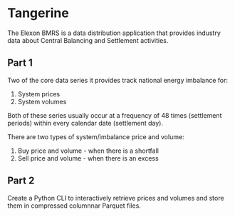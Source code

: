 # Tangerine
The Elexon BMRS is a data distribution application that provides industry data about Central Balancing and Settlement activities.  

## Part 1
Two of the core data series it provides track national energy imbalance for:
1. System prices
2. System volumes
  
Both of these series usually occur at a frequency of 48 times (settlement periods) within every calendar date (settlement day).  

There are two types of system/imbalance price and volume:  
1. Buy price and volume - when there is a shortfall
2. Sell price and volume - when there is an excess
  
## Part 2
Create a Python CLI to interactively retrieve prices and volumes and store them in compressed columnnar Parquet files.  



